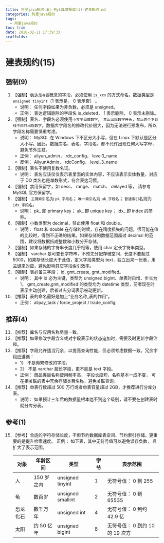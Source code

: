 ```yaml
---
title: 阿里java规约(五)-MySQL数据库(1)-建表规约.md
categories: 阿里java规约
tags:
  - 阿里java规约
toc: true
date: 2018-02-11 17:39:33
scaffolds:
---
```

# 建表规约(15)
## 强制(9)
1. 【强制】表达`是与否`概念的字段，必须使用 `is_xxx` 的方式命名，数据类型是 `unsigned tinyint`（1 表示是， 0 表示否） 。
    * 说明： 任何字段如果为非负数，必须是 unsigned。
    * 正例： 表达逻辑删除的字段名 is_deleted， 1 表示删除， 0 表示未删除。
2. 【强制】表名、字段名必须使用`小写字母或数字`， `禁止出现数字开头`，`禁止两个下划线中间只出现数字`。数据库字段名的修改代价很大，因为无法进行预发布，所以字段名称需要慎重考虑。
    * 说明： MySQL 在 Windows 下不区分大小写，但在 Linux 下默认是区分大小写。因此，数据库名、表名、字段名，都不允许出现任何大写字母，避免节外生枝。
    * 正例： aliyun_admin， rdc_config， level3_name
    * 反例： AliyunAdmin， rdcConfig， level_3_name
3. 【强制】表名不使用复数名词。
    * 说明： 表名应该仅仅表示表里面的实体内容，不应该表示实体数量，对应于 DO 类名也是单数形式，符合表达习惯。
4. 【强制】禁用保留字，如 desc、 range、 match、 delayed 等， 请参考 MySQL 官方保留字。
5. 【强制】 `主键索引`名为 `pk_字段名`； `唯一索引名`为 `uk_字段名`； `普通索引`名则为 `idx_字段名`。
    * 说明： pk_ 即 primary key； uk_ 即 unique key； idx_ 即 index 的简称。
6. 【强制】小数类型为 decimal，禁止使用 float 和 double。
    * 说明： float 和 double 在存储的时候，存在精度损失的问题，很可能在值的比较时，得到不正确的结果。如果存储的数据范围超过 decimal 的范围，建议将数据拆成整数和小数分开存储。
7. 【强制】如果存储的字符串长度几乎相等，使用 char 定长字符串类型。
8. 【强制】 varchar 是可变长字符串，不预先分配存储空间，长度不要超过 5000，如果存储长度大于此值，定义字段类型为 text，独立出来一张表，用主键来对应，避免影响其它字段索引效率。
9. 【强制】表必备三字段： id, gmt_create, gmt_modified。
    * 说明： 其中 id 必为主键，类型为 unsigned bigint、单表时自增、步长为 1。 gmt_create,gmt_modified 的类型均为 datetime 类型，前者现在时表示主动创建，后者过去分词表示被动更新。
10. 【推荐】表的命名最好是加上“业务名称_表的作用”。
    * 正例： alipay_task / force_project / trade_config

## 推荐(4)
11. 【推荐】库名与应用名称尽量一致。
12. 【推荐】如果修改字段含义或对字段表示的状态追加时，需要及时更新字段注释。
13. 【推荐】字段允许适当冗余，以提高查询性能，但必须考虑数据一致。冗余字段应遵循：
    * 1） 不是频繁修改的字段。
    * 2） 不是 varchar 超长字段，更不能是 text 字段。
    * 正例： 商品类目名称使用频率高， 字段长度短，名称基本一成不变， 可在相关联的表中冗余存储类目名称，避免关联查询。
14. 【推荐】单表行数超过 500 万行或者单表容量超过 2GB，才推荐进行分库分表。
    * 说明： 如果预计三年后的数据量根本达不到这个级别，请不要在创建表时就分库分表。

## 参考(1)
15. 【参考】合适的字符存储长度，不但节约数据库表空间、节约索引存储，更重要的是提升检索速度。
正例： 如下表，其中无符号值可以避免误存负数， 且扩大了表示范围。

    对象 | 年龄区间 | 类型 | 字节 | 表示范围
    ---|------|----|----|-----
    人 | 150 岁之内 | unsigned tinyint | 1 | 无符号值： 0 到 255
    龟 | 数百岁 | unsigned smallint | 2 | 无符号值： 0 到 65535
    恐龙化石 | 数千万年 | unsigned int | 4 | 无符号值： 0 到约 42.9 亿
    太阳 | 约 50 亿年 | unsigned bigint | 8 | 无符号值： 0 到约 10 的 19 次方